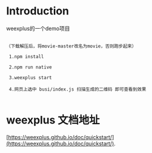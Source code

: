 # Introduction
weexplus的一个demo项目


```` 

（下载解压后，将movie-master改名为movie，否则跑步起来）

 1.npm install
 
 2.npm run native
 
 3.weexplus start
 
 4.网页上选中 busi/index.js 扫描生成的二维码 即可查看到效果


````
# weexplus 文档地址
 [https://weexplus.github.io/doc/quickstart/](https://weexplus.github.io/doc/quickstart/).

 